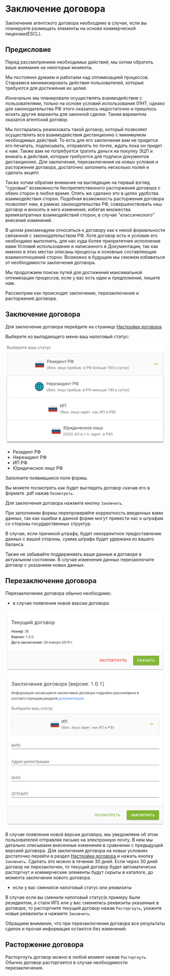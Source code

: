 # Заключение договора

Заключение агентского договора необходимо в случае, если вы планируете размещать элементы на основе коммерческой лицензии(ESCL).

## Предисловие

Перед рассмотрением необходимых действий, мы хотим обратить ваше внимание на некоторые моменты.

Мы постоянно думаем и работаем над оптимизацией процессов. Стараемся минимизировать действия пользователей, которые требуются для достижения их целей. 

Изначально мы планировали осуществлять взаимодействие с пользователями, только на основе условий использования 01HT, однако для законодательства РФ этого оказалось недостаточно и пришлось искать другие варианты для законной сделки. Таким вариантом оказался агентский договор.

Мы постарались реализовать такой договор, который позволяет осуществлять все взаимодействия дистанционно с минимумом необходимых действий. То есть для его заключения вам не придется его печатать, подписывать, отправлять по почте, ждать пока он придет к нам. Также вам не потребуется тратить деньги на покупку ЭЦП и вникать в действия, которые требуются для подписи документов дистанционно. Для заключения, перезаключения на новых условия и расторжения договора, достаточно заполнить несколько полей и сделать акцепт.

Также хотим обратим внимание на выглядящие на первый взгляд "суровые" возможности беспрепятственного расторжения договора с обеих сторон в любое время. Опять же сделано это в целях удобства взаимодействия сторон. Подобная возможность расторжения договора позволяет нам, в рамках законодательства РФ, совершенствовать наш договор и вносить в него изменения, избегая множества времязатратных взаимодействий сторон, в случае "классического" внесения изменений.

В целом рекомендуем относиться к договору как к некой формальности связанной с законодательством РФ. Хотя договор есть и условия его необходимо выполнять, для нас куда более приоритетнее исполнение вами Условий использования и написанного в Документации, так как именно в этих местах описаны процессы и основные составляющие взаимоотношений сторон. Возможно в будущем мы сможем избавиться от необходимости заключения договора.

Мы продолжаем поиски путей для достижения максимальной оптимизации процессов, если у вас есть идеи и предложения, пишите нам. 

Рассмотрим как происходит заключение, перезаключение и расторжение договора.

## Заключение договора

Для заключение договора перейдите на страницу [Настройки договора](/guide/contract/).

Выберите из выпадающего меню ваш налоговый статус:

<div class="center">
    <img style="width:580px;" src="./1.png">
</div>

* Резидент РФ
* Нерезидент РФ
* ИП РФ
* Юридическое лицо РФ

Заполните появившиеся поля формы.

Вы можете посмотреть как будет выглядеть договор скачав его в формате .pdf нажав `Посмотреть`.

Для заключения договора нажмите кнопку `Заключить`.

При заполнении формы перепроверяйте корректность введенных вами данных, так как ошибки в данной форме могут привести нас к штрафам со стороны государственных структур.

В случае, если причиной штрафа, будет некорректное предоставление данных с вашей стороны, сумма штрафа будет удержана из вашего баланса.

Также не забывайте поддерживать ваши данные в договоре в актуальном состоянии. В случае изменения данных перезаключите договор с указанием новых данных.

## Перезаключение договора

Перезаключение договора обычно необходимо:

* в случае появления новой версии договора

<div class="center">
    <img style="width:580px;" src="./2.png">
</div>

В случае появления новой версии договора, мы уведомляем об этом пользователей отправляя письмо на электронную почту. В нем мы детально описываем внесенные изменения в сравнении с предыдущей версией договора. Для заключения договора на новых условиях достаточно перейти в раздел [Настройки договора](/guide/contract/) и нажать кнопку `Заключить`. Сделать это можно в течение 30 дней. Если через 30 дней договор не перезаключен, то текущий договор будет автоматически расторгнут и коммерческие элементы будут скрыты в каталоге, до момента заключения нового договора.

* если у вас сменился налоговый статус или реквизиты

В случае если вы сменили налоговый статус(к примеру были резидентом, а стали ИП) или у вас сменились реквизиты указанные в договоре, то расторгните текущий договор нажав `Расторгнуть`, укажите новые реквизиты и нажмите `Заключить`.

Обращаем внимание, что при перезаключении договора все результаты сделок и прочая информация остаются без изменений.

## Расторжение договора

Расторгнуть договор можно в любой момент нажав `Расторгнуть`. Обычно договор расторгается в случае необходимости перезаключения.
